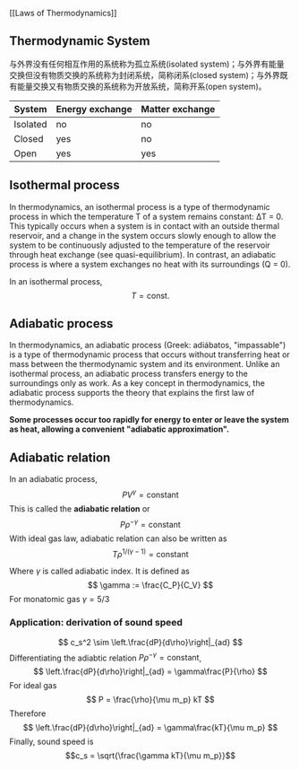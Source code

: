 [[Laws of Thermodynamics]]

## Thermodynamic System
与外界没有任何相互作用的系统称为孤立系统(isolated system)；与外界有能量交换但没有物质交换的系统称为封闭系统，简称闭系(closed system)；与外界既有能量交换又有物质交换的系统称为开放系统，简称开系(open system)。

| System | Energy exchange | Matter exchange |
|--------|-----------------|-----------------|
|Isolated|       no        |       no        |
| Closed |       yes       |       no        |
| Open   |       yes       |       yes       |


## Isothermal process
In thermodynamics, an isothermal process is a type of thermodynamic process in which the temperature T of a system remains constant: ΔT = 0. This typically occurs when a system is in contact with an outside thermal reservoir, and a change in the system occurs slowly enough to allow the system to be continuously adjusted to the temperature of the reservoir through heat exchange (see quasi-equilibrium). In contrast, an adiabatic process is where a system exchanges no heat with its surroundings (Q = 0).

In an isothermal process,
$$
T = \text{const.}
$$

## Adiabatic process
In thermodynamics, an adiabatic process (Greek: adiábatos, "impassable") is a type of thermodynamic process that occurs without transferring heat or mass between the thermodynamic system and its environment. Unlike an isothermal process, an adiabatic process transfers energy to the surroundings only as work. As a key concept in thermodynamics, the adiabatic process supports the theory that explains the first law of thermodynamics.

**Some processes occur too rapidly for energy to enter or leave the system as heat, allowing a convenient "adiabatic approximation".**


## Adiabatic relation
In an adiabatic process,
$$PV^\gamma = \text{constant}$$
This is called the **adiabatic relation**
or
$$P\rho^{-\gamma} = \text{constant}$$
With ideal gas law, adiabatic relation can also be written as
$$
T\rho^{1/(\gamma-1)} = \text{constant}
$$

Where $\gamma$ is called adiabatic index. It is defined as
$$
\gamma := \frac{C_P}{C_V}
$$
For monatomic gas $\gamma = 5/3$

### Application: derivation of sound speed
$$
c_s^2 \sim \left.\frac{dP}{d\rho}\right|_{ad}
$$
Differentiating the adiabtic relation $P\rho^{-\gamma} = \text{constant}$,
$$ \left.\frac{dP}{d\rho}\right|_{ad} = \gamma\frac{P}{\rho} $$
For ideal gas
$$ P = \frac{\rho}{\mu m_p} kT $$
Therefore
$$ \left.\frac{dP}{d\rho}\right|_{ad} = \gamma\frac{kT}{\mu m_p} $$
Finally, sound speed is
$$c_s = \sqrt{\frac{\gamma kT}{\mu m_p}}$$